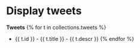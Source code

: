 # Display tweets

**Tweets**
{% for t in collections.tweets %}
* {{ t.id }} - {{ t.title }} - {{ t.descr }}
{% endfor %}
